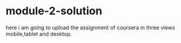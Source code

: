 # module-2-solution
here i am going to upload the assignment of coursera
in three views mobile,tablet and desktop.
